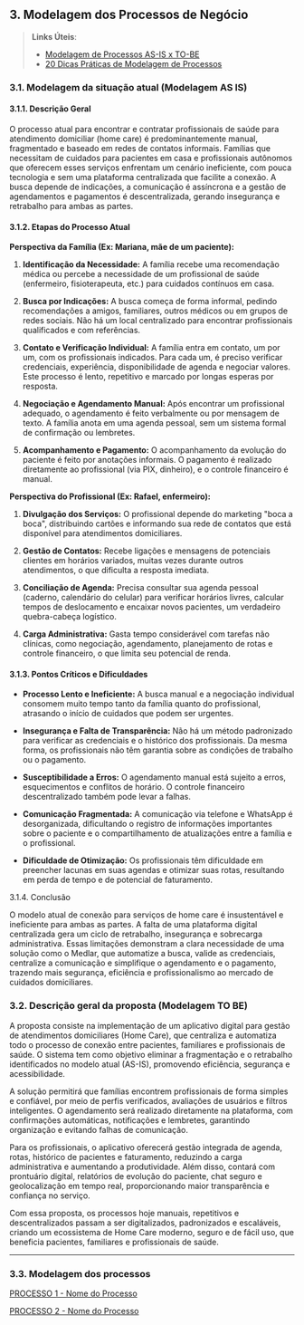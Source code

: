 ## 3. Modelagem dos Processos de Negócio


> **Links Úteis**:
> - [Modelagem de Processos AS-IS x TO-BE](https://dheka.com.br/modelagem-as-is-to-be/)
> - [20 Dicas Práticas de Modelagem de Processos](https://dheka.com.br/20-dicas-praticas-de-modelagem-de-processos/)

### 3.1. Modelagem da situação atual (Modelagem AS IS)

#### 3.1.1. Descrição Geral

O processo atual para encontrar e contratar profissionais de saúde para atendimento domiciliar (home care) é predominantemente manual, fragmentado e baseado em redes de contatos informais. Famílias que necessitam de cuidados para pacientes em casa e profissionais autônomos que oferecem esses serviços enfrentam um cenário ineficiente, com pouca tecnologia e sem uma plataforma centralizada que facilite a conexão. A busca depende de indicações, a comunicação é assíncrona e a gestão de agendamentos e pagamentos é descentralizada, gerando insegurança e retrabalho para ambas as partes.

#### 3.1.2. Etapas do Processo Atual

**Perspectiva da Família (Ex: Mariana, mãe de um paciente):**

1.  **Identificação da Necessidade:** A família recebe uma recomendação médica ou percebe a necessidade de um profissional de saúde (enfermeiro, fisioterapeuta, etc.) para cuidados contínuos em casa.

2.  **Busca por Indicações:** A busca começa de forma informal, pedindo recomendações a amigos, familiares, outros médicos ou em grupos de redes sociais. Não há um local centralizado para encontrar profissionais qualificados e com referências.

3.  **Contato e Verificação Individual:** A família entra em contato, um por um, com os profissionais indicados. Para cada um, é preciso verificar credenciais, experiência, disponibilidade de agenda e negociar valores. Este processo é lento, repetitivo e marcado por longas esperas por resposta.

4.  **Negociação e Agendamento Manual:** Após encontrar um profissional adequado, o agendamento é feito verbalmente ou por mensagem de texto. A família anota em uma agenda pessoal, sem um sistema formal de confirmação ou lembretes.

5.  **Acompanhamento e Pagamento:** O acompanhamento da evolução do paciente é feito por anotações informais. O pagamento é realizado diretamente ao profissional (via PIX, dinheiro), e o controle financeiro é manual.

**Perspectiva do Profissional (Ex: Rafael, enfermeiro):**

1.  **Divulgação dos Serviços:** O profissional depende do marketing "boca a boca", distribuindo cartões e informando sua rede de contatos que está disponível para atendimentos domiciliares.

2.  **Gestão de Contatos:** Recebe ligações e mensagens de potenciais clientes em horários variados, muitas vezes durante outros atendimentos, o que dificulta a resposta imediata.

3.  **Conciliação de Agenda:** Precisa consultar sua agenda pessoal (caderno, calendário do celular) para verificar horários livres, calcular tempos de deslocamento e encaixar novos pacientes, um verdadeiro quebra-cabeça logístico.

4.  **Carga Administrativa:** Gasta tempo considerável com tarefas não clínicas, como negociação, agendamento, planejamento de rotas e controle financeiro, o que limita seu potencial de renda.

#### 3.1.3. Pontos Críticos e Dificuldades

*   **Processo Lento e Ineficiente:** A busca manual e a negociação individual consomem muito tempo tanto da família quanto do profissional, atrasando o início de cuidados que podem ser urgentes.

*   **Insegurança e Falta de Transparência:** Não há um método padronizado para verificar as credenciais e o histórico dos profissionais. Da mesma forma, os profissionais não têm garantia sobre as condições de trabalho ou o pagamento.

*   **Susceptibilidade a Erros:** O agendamento manual está sujeito a erros, esquecimentos e conflitos de horário. O controle financeiro descentralizado também pode levar a falhas.

*   **Comunicação Fragmentada:** A comunicação via telefone e WhatsApp é desorganizada, dificultando o registro de informações importantes sobre o paciente e o compartilhamento de atualizações entre a família e o profissional.

*   **Dificuldade de Otimização:** Os profissionais têm dificuldade em preencher lacunas em suas agendas e otimizar suas rotas, resultando em perda de tempo e de potencial de faturamento.

 3.1.4. Conclusão

O modelo atual de conexão para serviços de home care é insustentável e ineficiente para ambas as partes. A falta de uma plataforma digital centralizada gera um ciclo de retrabalho, insegurança e sobrecarga administrativa. Essas limitações demonstram a clara necessidade de uma solução como o Medlar, que automatize a busca, valide as credenciais, centralize a comunicação e simplifique o agendamento e o pagamento, trazendo mais segurança, eficiência e profissionalismo ao mercado de cuidados domiciliares.

### 3.2. Descrição geral da proposta (Modelagem TO BE)

A proposta consiste na implementação de um aplicativo digital para gestão de atendimentos domiciliares (Home Care), que centraliza e automatiza todo o processo de conexão entre pacientes, familiares e profissionais de saúde. O sistema tem como objetivo eliminar a fragmentação e o retrabalho identificados no modelo atual (AS-IS), promovendo eficiência, segurança e acessibilidade.

A solução permitirá que famílias encontrem profissionais de forma simples e confiável, por meio de perfis verificados, avaliações de usuários e filtros inteligentes. O agendamento será realizado diretamente na plataforma, com confirmações automáticas, notificações e lembretes, garantindo organização e evitando falhas de comunicação.

Para os profissionais, o aplicativo oferecerá gestão integrada de agenda, rotas, histórico de pacientes e faturamento, reduzindo a carga administrativa e aumentando a produtividade. Além disso, contará com prontuário digital, relatórios de evolução do paciente, chat seguro e geolocalização em tempo real, proporcionando maior transparência e confiança no serviço.

Com essa proposta, os processos hoje manuais, repetitivos e descentralizados passam a ser digitalizados, padronizados e escaláveis, criando um ecossistema de Home Care moderno, seguro e de fácil uso, que beneficia pacientes, familiares e profissionais de saúde.

---

### 3.3. Modelagem dos processos

[PROCESSO 1 - Nome do Processo](./processos/processo-1-nome-do-processo.md "Detalhamento do Processo 1.")

[PROCESSO 2 - Nome do Processo](./processos/processo-2-nome-do-processo.md "Detalhamento do Processo 2.")
